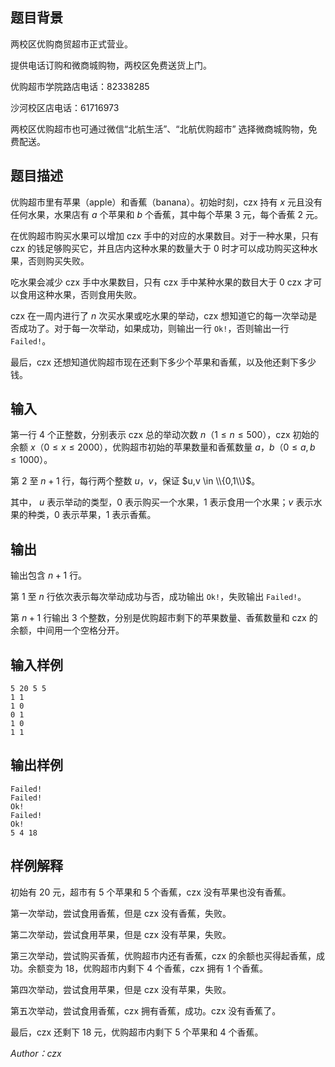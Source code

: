 ## 题目背景

两校区优购商贸超市正式营业。   

提供电话订购和微商城购物，两校区免费送货上门。  

优购超市学院路店电话：82338285  

沙河校区店电话：61716973  

两校区优购超市也可通过微信“北航生活”、“北航优购超市” 选择微商城购物，免费配送。

## 题目描述
优购超市里有苹果（apple）和香蕉（banana）。初始时刻，czx 持有 $x$ 元且没有任何水果，水果店有 $a$ 个苹果和 $b$ 个香蕉，其中每个苹果 $3$ 元，每个香蕉 $2$ 元。

在优购超市购买水果可以增加 czx 手中的对应的水果数目。对于一种水果，只有 czx 的钱足够购买它，并且店内这种水果的数量大于 $0$ 时才可以成功购买这种水果，否则购买失败。

吃水果会减少 czx 手中水果数目，只有 czx 手中某种水果的数目大于 $0$ czx 才可以食用这种水果，否则食用失败。

czx 在一周内进行了 $n$ 次买水果或吃水果的举动，czx 想知道它的每一次举动是否成功了。对于每一次举动，如果成功，则输出一行 ``Ok!``，否则输出一行 ``Failed!``。

最后，czx 还想知道优购超市现在还剩下多少个苹果和香蕉，以及他还剩下多少钱。

## 输入
第一行 $4$ 个正整数，分别表示 czx 总的举动次数 $n$（$1 \leq n \leq 500$），czx 初始的余额 $x$（$0 \leq x \leq 2000$），优购超市初始的苹果数量和香蕉数量 $a$，$b$（$0 \leq a,b \leq 1000$）。

第 $2$ 至 $n+1$ 行，每行两个整数 $u$，$v$，保证 $u,v \in \\{0,1\\}$。

其中， $u$ 表示举动的类型，$0$ 表示购买一个水果，$1$ 表示食用一个水果；$v$ 表示水果的种类，$0$ 表示苹果，$1$ 表示香蕉。

## 输出
输出包含 $n+1$ 行。

第 $1$ 至 $n$ 行依次表示每次举动成功与否，成功输出 `Ok!`，失败输出 `Failed!`。

第 $n+1$ 行输出 $3$ 个整数，分别是优购超市剩下的苹果数量、香蕉数量和 czx 的余额，中间用一个空格分开。

## 输入样例

    5 20 5 5
    1 1
    1 0
    0 1
    1 0
    1 1

## 输出样例

    Failed!
    Failed!
    Ok!
    Failed!
    Ok!
    5 4 18

## 样例解释

初始有 $20$ 元，超市有 $5$ 个苹果和 $5$ 个香蕉，czx 没有苹果也没有香蕉。

第一次举动，尝试食用香蕉，但是 czx 没有香蕉，失败。

第二次举动，尝试食用苹果，但是 czx 没有苹果，失败。

第三次举动，尝试购买香蕉，优购超市内还有香蕉，czx 的余额也买得起香蕉，成功。余额变为 $18$，优购超市内剩下 $4$ 个香蕉，czx 拥有 $1$ 个香蕉。

第四次举动，尝试食用苹果，但是 czx 没有苹果，失败。

第五次举动，尝试食用香蕉，czx 拥有香蕉，成功。czx 没有香蕉了。

最后，czx 还剩下 $18$ 元，优购超市内剩下 $5$ 个苹果和 $4$ 个香蕉。

*Author：czx*
 